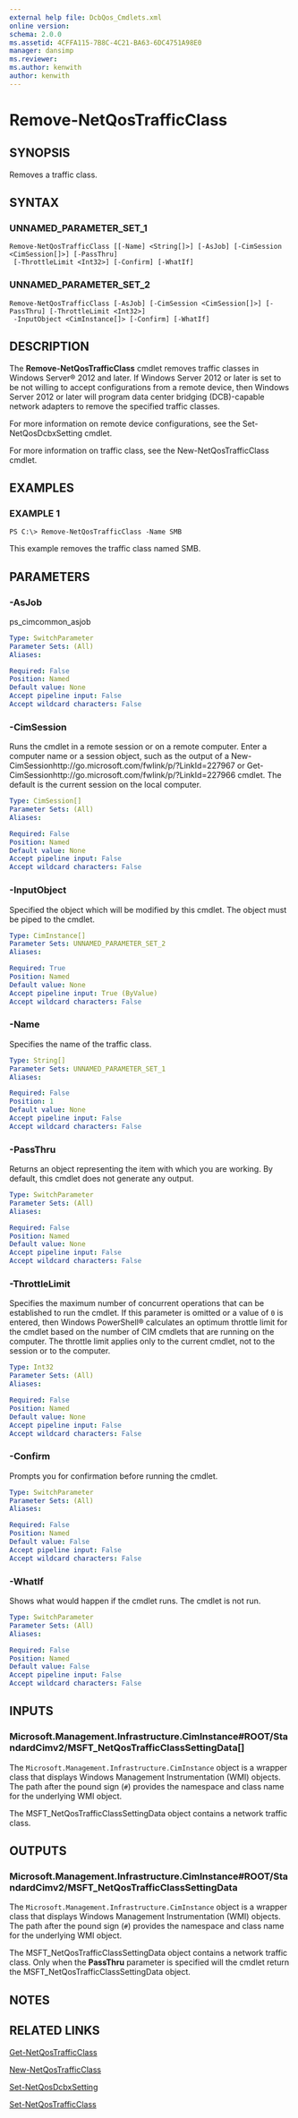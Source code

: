 ```yaml
---
external help file: DcbQos_Cmdlets.xml
online version: 
schema: 2.0.0
ms.assetid: 4CFFA115-7B8C-4C21-BA63-6DC4751A98E0
manager: dansimp
ms.reviewer:
ms.author: kenwith
author: kenwith
---
```


# Remove-NetQosTrafficClass

## SYNOPSIS
Removes a traffic class.

## SYNTAX

### UNNAMED_PARAMETER_SET_1
```
Remove-NetQosTrafficClass [[-Name] <String[]>] [-AsJob] [-CimSession <CimSession[]>] [-PassThru]
 [-ThrottleLimit <Int32>] [-Confirm] [-WhatIf]
```

### UNNAMED_PARAMETER_SET_2
```
Remove-NetQosTrafficClass [-AsJob] [-CimSession <CimSession[]>] [-PassThru] [-ThrottleLimit <Int32>]
 -InputObject <CimInstance[]> [-Confirm] [-WhatIf]
```

## DESCRIPTION
The **Remove-NetQosTrafficClass** cmdlet removes traffic classes in Windows Server® 2012 and later.
If Windows Server 2012 or later is set to be not willing to accept configurations from a remote device, then Windows Server 2012 or later will program data center bridging (DCB)-capable network adapters to remove the specified traffic classes.

For more information on remote device configurations, see the Set-NetQosDcbxSetting cmdlet.

For more information on traffic class, see the New-NetQosTrafficClass cmdlet.

## EXAMPLES

### EXAMPLE 1
```
PS C:\> Remove-NetQosTrafficClass -Name SMB
```

This example removes the traffic class named SMB.

## PARAMETERS

### -AsJob
ps_cimcommon_asjob

```yaml
Type: SwitchParameter
Parameter Sets: (All)
Aliases: 

Required: False
Position: Named
Default value: None
Accept pipeline input: False
Accept wildcard characters: False
```

### -CimSession
Runs the cmdlet in a remote session or on a remote computer.
Enter a computer name or a session object, such as the output of a New-CimSessionhttp://go.microsoft.com/fwlink/p/?LinkId=227967 or Get-CimSessionhttp://go.microsoft.com/fwlink/p/?LinkId=227966 cmdlet.
The default is the current session on the local computer.

```yaml
Type: CimSession[]
Parameter Sets: (All)
Aliases: 

Required: False
Position: Named
Default value: None
Accept pipeline input: False
Accept wildcard characters: False
```

### -InputObject
Specified the object which will be modified by this cmdlet.
The object must be piped to the cmdlet.

```yaml
Type: CimInstance[]
Parameter Sets: UNNAMED_PARAMETER_SET_2
Aliases: 

Required: True
Position: Named
Default value: None
Accept pipeline input: True (ByValue)
Accept wildcard characters: False
```

### -Name
Specifies the name of the traffic class.

```yaml
Type: String[]
Parameter Sets: UNNAMED_PARAMETER_SET_1
Aliases: 

Required: False
Position: 1
Default value: None
Accept pipeline input: False
Accept wildcard characters: False
```

### -PassThru
Returns an object representing the item with which you are working.
By default, this cmdlet does not generate any output.

```yaml
Type: SwitchParameter
Parameter Sets: (All)
Aliases: 

Required: False
Position: Named
Default value: None
Accept pipeline input: False
Accept wildcard characters: False
```

### -ThrottleLimit
Specifies the maximum number of concurrent operations that can be established to run the cmdlet.
If this parameter is omitted or a value of `0` is entered, then Windows PowerShell® calculates an optimum throttle limit for the cmdlet based on the number of CIM cmdlets that are running on the computer.
The throttle limit applies only to the current cmdlet, not to the session or to the computer.

```yaml
Type: Int32
Parameter Sets: (All)
Aliases: 

Required: False
Position: Named
Default value: None
Accept pipeline input: False
Accept wildcard characters: False
```

### -Confirm
Prompts you for confirmation before running the cmdlet.

```yaml
Type: SwitchParameter
Parameter Sets: (All)
Aliases: 

Required: False
Position: Named
Default value: False
Accept pipeline input: False
Accept wildcard characters: False
```

### -WhatIf
Shows what would happen if the cmdlet runs.
The cmdlet is not run.

```yaml
Type: SwitchParameter
Parameter Sets: (All)
Aliases: 

Required: False
Position: Named
Default value: False
Accept pipeline input: False
Accept wildcard characters: False
```

## INPUTS

### Microsoft.Management.Infrastructure.CimInstance#ROOT/StandardCimv2/MSFT_NetQosTrafficClassSettingData[]
The `Microsoft.Management.Infrastructure.CimInstance` object is a wrapper class that displays Windows Management Instrumentation (WMI) objects.
The path after the pound sign (`#`) provides the namespace and class name for the underlying WMI object.

The MSFT_NetQosTrafficClassSettingData object contains a network traffic class.

## OUTPUTS

### Microsoft.Management.Infrastructure.CimInstance#ROOT/StandardCimv2/MSFT_NetQosTrafficClassSettingData
The `Microsoft.Management.Infrastructure.CimInstance` object is a wrapper class that displays Windows Management Instrumentation (WMI) objects.
The path after the pound sign (`#`) provides the namespace and class name for the underlying WMI object.

The MSFT_NetQosTrafficClassSettingData object contains a network traffic class.
Only when the **PassThru** parameter is specified will the cmdlet return the MSFT_NetQosTrafficClassSettingData object.

## NOTES

## RELATED LINKS

[Get-NetQosTrafficClass](./Get-NetQosTrafficClass.md)

[New-NetQosTrafficClass](./New-NetQosTrafficClass.md)

[Set-NetQosDcbxSetting](./Set-NetQosDcbxSetting.md)

[Set-NetQosTrafficClass](./Set-NetQosTrafficClass.md)
